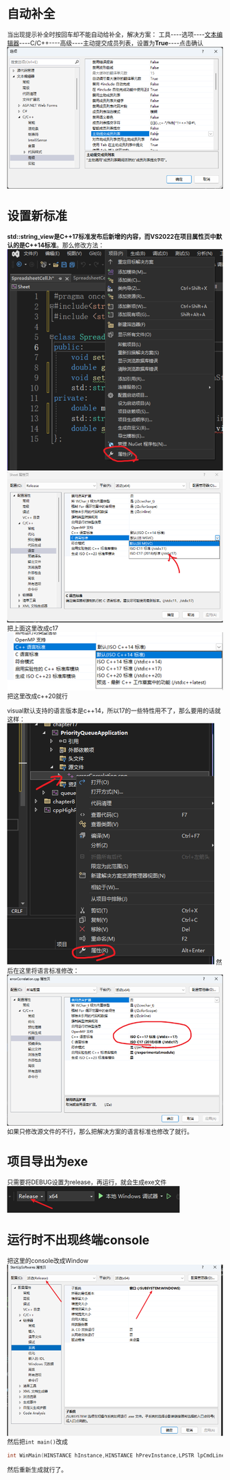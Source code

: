 # 自动补全
当出现提示补全时按回车却不能自动给补全，解决方案：
工具----选项----[文本编辑器](https://so.csdn.net/so/search?q=%E6%96%87%E6%9C%AC%E7%BC%96%E8%BE%91%E5%99%A8&spm=1001.2101.3001.7020)----C/C++----高级----主动提交成员列表，设置为**True**----点击确认
![](images/Pasted%20image%2020240228162049.png)


# 设置新标准
**std::string_view是C++17标准发布后新增的内容，而VS2022在项目属性页中默认的是C++14标准**。那么修改方法：
![](images/Pasted%20image%2020240319183634.png)
![](images/Pasted%20image%2020240319183703.png)
把上面这里改成c17
![](images/Pasted%20image%2020240319183747.png)
把这里改成c++20就行




visual默认支持的语言版本是c++14，所以17的一些特性用不了，那么要用的话就这样：
![](images/Pasted%20image%2020240329144605.png)
然后在这里将语言标准修改：
![](images/Pasted%20image%2020240329144635.png)
如果只修改源文件的不行，那么把解决方案的语言标准也修改了就行。




# 项目导出为exe
只需要将DEBUG设置为release，再运行，就会生成exe文件
![](images/Pasted%20image%2020240624210744.png)


# 运行时不出现终端console
把这里的console改成Window
![](images/Pasted%20image%2020240625164906.png)
然后把`int main()`改成
```cpp
int WinMain(HINSTANCE hInstance,HINSTANCE hPrevInstance,LPSTR lpCmdLine,int nShowCmd) 
```
然后重新生成就行了。

